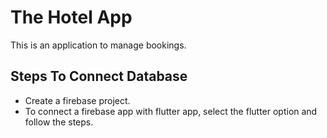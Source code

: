 # The Hotel App

This is an application to manage bookings.

## Steps To Connect Database

- Create a firebase project.
- To connect a firebase app with flutter app, select the flutter option and follow the steps.
